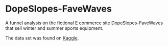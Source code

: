 # DopeSlopes-FaveWaves
A funnel analysis on the fictional E commerce site DopeSlopes-FaveWaves that sell winter and summer sports equipment. 

The data set was found on <a href="https://www.kaggle.com/aerodinamicc/ecommerce-website-funnel-analysis">Kaggle</a>.

